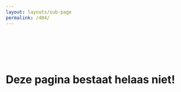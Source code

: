 ```yaml
---
layout: layouts/sub-page
permalink: /404/
---
```


<br>
<br>
<br>
<br>

# Deze pagina bestaat helaas niet!
<br>
<br>
<br>
<br>
<br>
